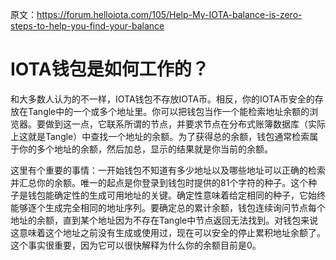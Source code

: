 原文：https://forum.helloiota.com/105/Help-My-IOTA-balance-is-zero-steps-to-help-you-find-your-balance

# IOTA钱包是如何工作的？
和大多数人认为的不一样，IOTA钱包不存放IOTA币。相反，你的IOTA币安全的存放在Tangle中的一个或多个地址里。你可以把钱包当作一个能检索地址余额的浏览器。要做到这一点，它联系所谓的节点，并要求节点在分布式账簿数据库（实际上这就是Tangle）中查找一个地址的余额。为了获得总的余额，钱包通常检索属于你的多个地址的余额，然后加总，显示的结果就是你当前的余额。

这里有个重要的事情：一开始钱包不知道有多少地址以及哪些地址可以正确的检索并汇总你的余额。唯一的起点是你登录到钱包时提供的81个字符的种子。这个种子是钱包能确定性的生成可用地址的关键。确定性意味着给定相同的种子，它始终能够逐个生成完全相同的地址序列。要确定总的累计余额，钱包连续询问节点每个地址的余额，直到某个地址因为不存在Tangle中节点返回无法找到。对钱包来说这意味着这个地址之前没有生成或使用过，现在可以安全的停止累积地址余额了。这个事实很重要，因为它可以很快解释为什么你的余额目前是0。

